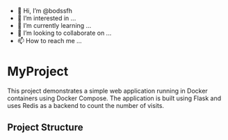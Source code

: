 - 👋 Hi, I’m @bodssfh
- 👀 I’m interested in ...
- 🌱 I’m currently learning ...
- 💞️ I’m looking to collaborate on ...
- 📫 How to reach me ...

<!---
bodssfh/bodssfh is a ✨ special ✨ repository because its `README.md` (this file) appears on your GitHub profile.
You can click the Preview link to take a look at your changes.
--->
# MyProject

This project demonstrates a simple web application running in Docker containers using Docker Compose. The application is built using Flask and uses Redis as a backend to count the number of visits.

## Project Structure